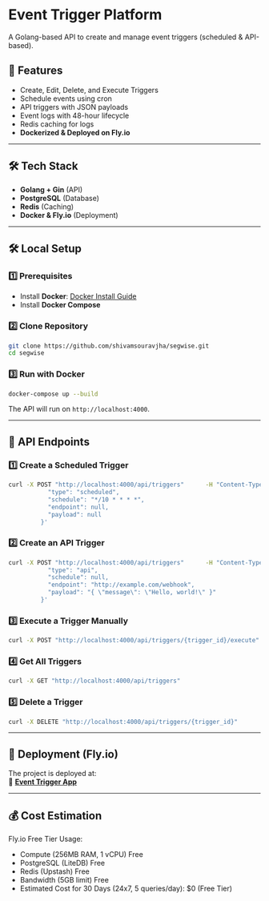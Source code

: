 # Event Trigger Platform

A Golang-based API to create and manage event triggers (scheduled & API-based).

## 🚀 Features
- Create, Edit, Delete, and Execute Triggers
- Schedule events using cron
- API triggers with JSON payloads
- Event logs with 48-hour lifecycle
- Redis caching for logs
- **Dockerized & Deployed on Fly.io**

---

## 🛠 Tech Stack
- **Golang + Gin** (API)
- **PostgreSQL** (Database)
- **Redis** (Caching)
- **Docker & Fly.io** (Deployment)

---

## 🛠 Local Setup

### 1️⃣ Prerequisites
- Install **Docker**: [Docker Install Guide](https://docs.docker.com/get-docker/)
- Install **Docker Compose**

### 2️⃣ Clone Repository
```sh
git clone https://github.com/shivamsouravjha/segwise.git
cd segwise
```

### 3️⃣ Run with Docker
```sh
docker-compose up --build
```

The API will run on `http://localhost:4000`.

---

## 📡 API Endpoints

### **1️⃣ Create a Scheduled Trigger**
```sh
curl -X POST "http://localhost:4000/api/triggers"      -H "Content-Type: application/json"      -d '{
           "type": "scheduled",
           "schedule": "*/10 * * * *", 
           "endpoint": null,
           "payload": null
         }'
```

### **2️⃣ Create an API Trigger**
```sh
curl -X POST "http://localhost:4000/api/triggers"      -H "Content-Type: application/json"      -d '{
           "type": "api",
           "schedule": null,
           "endpoint": "http://example.com/webhook",
           "payload": "{ \"message\": \"Hello, world!\" }"
         }'
```

### **3️⃣ Execute a Trigger Manually**
```sh
curl -X POST "http://localhost:4000/api/triggers/{trigger_id}/execute"
```

### **4️⃣ Get All Triggers**
```sh
curl -X GET "http://localhost:4000/api/triggers"
```

### **5️⃣ Delete a Trigger**
```sh
curl -X DELETE "http://localhost:4000/api/triggers/{trigger_id}"
```

---

## 🚀 Deployment (Fly.io)

The project is deployed at:  
🔗 **[Event Trigger App](https://event-trigger-app-bitter-bird-4607.fly.dev/swagger/index.html)**

---

## 💰 Cost Estimation
Fly.io Free Tier Usage:

* Compute (256MB RAM, 1 vCPU)	Free
* PostgreSQL (LiteDB)	Free
* Redis (Upstash)	Free
* Bandwidth (5GB limit)	Free
* Estimated Cost for 30 Days (24x7, 5 queries/day): $0 (Free Tier)

